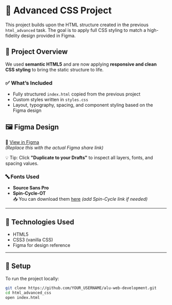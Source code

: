 # 🎨 Advanced CSS Project

This project builds upon the HTML structure created in the previous `html_advanced` task. The goal is to apply full CSS styling to match a high-fidelity design provided in Figma.

## 📄 Project Overview

We used **semantic HTML5** and are now applying **responsive and clean CSS styling** to bring the static structure to life.

### ✅ What’s Included
- Fully structured `index.html` copied from the previous project
- Custom styles written in `styles.css`
- Layout, typography, spacing, and component styling based on the Figma design

## 🖼️ Figma Design

🔗 [View in Figma](#)  
*(Replace this with the actual Figma share link)*

💡 Tip: Click **"Duplicate to your Drafts"** to inspect all layers, fonts, and spacing values.

### 🔤 Fonts Used
- **Source Sans Pro**
- **Spin-Cycle-OT**  
📥 You can download them [here](https://fonts.adobe.com/fonts/source-sans) *(add Spin-Cycle link if needed)*

---

## 🧱 Technologies Used

- HTML5
- CSS3 (vanilla CSS)
- Figma for design reference

---

## 🚀 Setup

To run the project locally:

```bash
git clone https://github.com/YOUR_USERNAME/alu-web-development.git
cd html_advanced_css
open index.html


